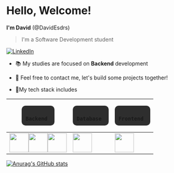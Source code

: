# Hello, Welcome!

  **I'm David** (@DavidEsdrs)
 >I'm a Software Development student

[![LinkedIn](https://img.shields.io/badge/linkedin-%230077B5.svg?style=for-the-badge&logo=linkedin&logoColor=white)](https://www.linkedin.com/in/davidesdras/)

- 📚 My studies are focused on **Backend** development
- 💪 Feel free to contact me, let's build some projects together! 

- 🚀My tech stack includes

| <pre style="display: inline-block; background-color: #2e2e2e; padding: 10px; border-radius: 10px"><code> Backend </code></pre> | <pre style="display: inline-block; background-color: #2e2e2e; padding: 10px; border-radius: 10px"><code> Database </code></pre> | <pre style="display: inline-block; background-color: #2e2e2e; padding: 10px; border-radius: 10px"><code> Frontend </code></pre> |
|--------------------------------------------------------|-------------------------------------------------------|-------------------------------------------------------|
| [<img src="https://cdn.jsdelivr.net/gh/devicons/devicon/icons/nodejs/nodejs-original.svg" style="width: 50px">](link-do-nodejs "NodeJs")[<img src="https://cdn.jsdelivr.net/gh/devicons/devicon/icons/typescript/typescript-original.svg" style="width: 50px">](link-do-nodejs "Typescript")[<img src="https://cdn.jsdelivr.net/gh/devicons/devicon/icons/csharp/csharp-original.svg" style="width: 50px">](link-do-nodejs "CSharp") | [<img src="https://cdn.jsdelivr.net/gh/devicons/devicon/icons/mysql/mysql-original.svg" style="width: 50px">](link-do-nodejs "MySQL") | [<img src="https://cdn.jsdelivr.net/gh/devicons/devicon/icons/react/react-original.svg" style="width: 50px">](link-do-nodejs "React") |

[![Anurag's GitHub stats](https://github-readme-stats.vercel.app/api?username=DavidEsdrs&show_icons=true&theme=radical)](https://github.com/anuraghazra/github-readme-stats)
